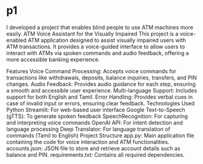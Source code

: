 # p1
I developed a project that enables blind people to use ATM machines more easily.
ATM Voice Assistant for the Visually Impaired
This project is a voice-enabled ATM application designed to assist visually impaired users with ATM transactions. It provides a voice-guided interface to allow users to interact with ATMs via spoken commands and audio feedback, offering a more accessible banking experience.

Features
Voice Command Processing: Accepts voice commands for transactions like withdrawals, deposits, balance inquiries, transfers, and PIN changes.
Audio Feedback: Provides audio guidance for each step, ensuring a smooth and accessible user experience.
Multi-language Support: Includes support for both English and Tamil.
Error Handling: Provides verbal cues in case of invalid input or errors, ensuring clear feedback.
Technologies Used
Python
Streamlit: For web-based user interface
Google Text-to-Speech (gTTS): To generate spoken feedback
SpeechRecognition: For capturing and interpreting voice commands
OpenAI API: For intent detection and language processing
Deep Translator: For language translation of commands (Tamil to English)
Project Structure
app.py: Main application file containing the code for voice interaction and ATM functionalities.
accounts.json: JSON file to store and retrieve account details such as balance and PIN.
requirements.txt: Contains all required dependencies.

